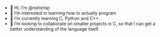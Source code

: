 - 👋 Hi, I’m @nielshsp
- 👀 I’m interested in learning how to actually program
- 🌱 I’m currently learning C, Python and C++.
- 💞️ I’m looking to collaborate on smaller projects in C, so that I can get a better understanding of the language itself.

<!---
nielshsp/nielshsp is a ✨ special ✨ repository because its `README.md` (this file) appears on your GitHub profile.
You can click the Preview link to take a look at your changes.
--->
